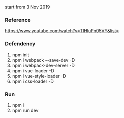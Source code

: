 start from 3 Nov 2019

### Reference
https://www.youtube.com/watch?v=TIHluPn05VY&list=

### Defendency
1. npm init
2. npm i webpack --save-dev -D
3. npm i webpack-dev-server -D
4. npm i vue-loader -D
5. npm i vue-style-loader -D
6. npm i css-loader -D

### Run
1. npm i
2. npm run dev